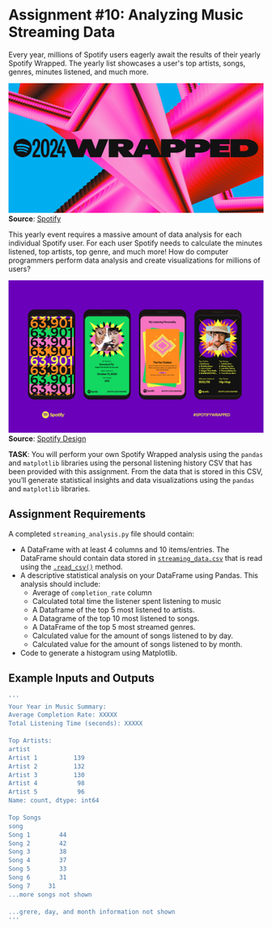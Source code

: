 # Assignment #10: Analyzing Music Streaming Data

Every year, millions of Spotify users eagerly await the results of their yearly Spotify Wrapped. The yearly list showcases a user's top artists, songs, genres, minutes listened, and much more.

![Spotify Wrapped](img/Wrapped.png)
**Source**: [Spotify](https://newsroom.spotify.com/2024-12-04/the-art-and-science-behind-spotify-wrapped/)

This yearly event requires a massive amount of data analysis for each individual Spotify user. For each user Spotify needs to calculate the minutes listened, top artists, top genre, and much more! How do computer programmers perform data analysis and create visualizations for millions of users?

![Spotify ](img/Spotify.png)
**Source**: [Spotify Design](https://spotify.design/article/making-moves-designing-motion-for-2022-wrapped)

**TASK**: You will perform your own Spotify Wrapped analysis using the `pandas` and `matplotlib` libraries using the personal listening history CSV that has been provided with this assignment. From the data that is stored in this CSV, you’ll generate statistical insights and data visualizations using the `pandas` and `matplotlib` libraries.

## Assignment Requirements

A completed `streaming_analysis.py` file should contain:
- A DataFrame with at least 4 columns and 10 items/entries. The DataFrame should contain data stored in [`streaming_data.csv`](streaming_data.csv) that is read using the [`.read_csv()`](https://www.w3schools.com/python/pandas/pandas_csv.asp) method.
- A descriptive statistical analysis on your DataFrame using Pandas. This analysis should include:
    - Average of `completion_rate` column
    - Calculated total time the listener spent listening to music
    - A Dataframe of the top 5 most listened to artists. 
    - A Datagrame of the top 10 most listened to songs.
    - A DataFrame of the top 5 most streamed genres.
    - Calculated value for the amount of songs listened to by day.
    - Calculated value for the amount of songs listened to by month.
- Code to generate a histogram using Matplotlib.

## Example Inputs and Outputs

```bash
'''
Your Year in Music Summary: 
Average Completion Rate: XXXXX 
Total Listening Time (seconds): XXXXX

Top Artists: 
artist 
Artist 1          139 
Artist 2          132 
Artist 3          130 
Artist 4           98 
Artist 5           96 
Name: count, dtype: int64

Top Songs
song 
Song 1        44 
Song 2        42 
Song 3        38 
Song 4        37 
Song 5        33 
Song 6        31 
Song 7     31
...more songs not shown

...grere, day, and month information not shown
'''
```